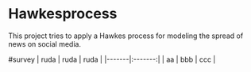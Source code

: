 # Hawkesprocess
This project tries to apply a Hawkes process for modeling the spread of news on social media.

#survey
| ruda |  ruda |  ruda |
|-------|:-------:|
|   aa   |    bbb    |   ccc    |
